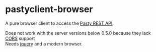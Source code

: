 pastyclient-browser
===================

A pure browser client to access the [Pasty REST API][1].  

Does not work with the server versions below 0.5.0 because they lack [CORS][2] support  
Needs [jquery][3] and a modern browser.

[1]: https://github.com/ElectricDynamite/pasty-server/wiki/REST-API
[2]: http://en.wikipedia.org/wiki/Cross-origin_resource_sharing
[3]: http://jquery.com/

